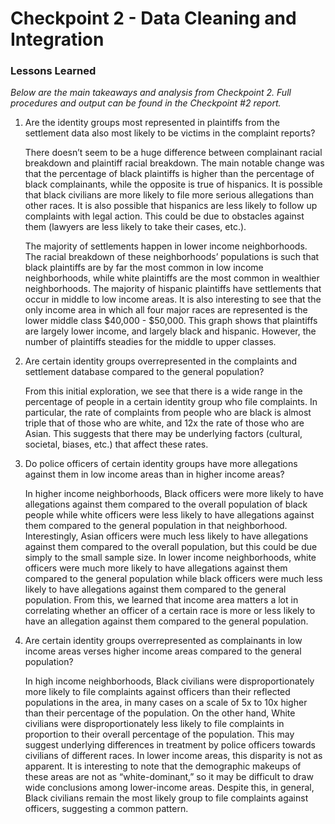 # Checkpoint 2 - Data Cleaning and Integration

### Lessons Learned
*Below are the main takeaways and analysis from Checkpoint 2. Full procedures and output can be found in the Checkpoint #2 report.*

1. Are the identity groups most represented in plaintiffs from the settlement data also most likely to be victims in the complaint reports?

   There doesn’t seem to be a huge difference between complainant racial breakdown and plaintiff racial breakdown. The main notable change was that the percentage of black plaintiffs is higher than the percentage of black complainants, while the opposite is true of hispanics. It is possible that black civilians are more likely to file more serious allegations than other races. It is also possible that hispanics are less likely to follow up complaints with legal action. This could be due to obstacles against them (lawyers are less likely to take their cases, etc.).

   The majority of settlements happen in lower income neighborhoods. The racial breakdown of these neighborhoods’ populations is such that black plaintiffs are by far the most common in low income neighborhoods, while white plaintiffs are the most common in wealthier neighborhoods. The majority of hispanic plaintiffs have settlements that occur in middle to low income areas. It is also interesting to see that the only income area in which all four major races are represented is the lower middle class $40,000 - $50,000. This graph shows that plaintiffs are largely lower income, and largely black and hispanic. However, the number of plaintiffs steadies for the middle to upper classes.

2. Are certain identity groups overrepresented in the complaints and settlement database compared to the general population?

   From this initial exploration, we see that there is a wide range in the percentage of people in a certain identity group who file complaints. In particular, the rate of complaints from people who are black is almost triple that of those who are white, and 12x the rate of those who are Asian. This suggests that there may be underlying factors (cultural, societal, biases, etc.) that affect these rates.

3. Do police officers of certain identity groups have more allegations against them in low income areas than in higher income areas?

   In higher income neighborhoods, Black officers were more likely to have allegations against them compared to the overall population of black people while white officers were less likely to have allegations against them compared to the general population in that neighborhood. Interestingly, Asian officers were much less likely to have allegations against them compared to the overall population, but this could be due simply to the small sample size. In lower income neighborhoods, white officers were much more likely to have allegations against them compared to the general population while black officers were much less likely to have allegations against them compared to the general population. From this, we learned that income area matters a lot in correlating whether an officer of a certain race is more or less likely to have an allegation against them compared to the general population.

4. Are certain identity groups overrepresented as complainants in low income areas verses higher income areas compared to the general population?

   In high income neighborhoods, Black civilians were disproportionately more likely to file complaints against officers than their reflected populations in the area, in many cases on a scale of 5x to 10x higher than their percentage of the population. On the other hand, White civilians were disproportionately less likely to file complaints in proportion to their overall percentage of the population. This may suggest underlying differences in treatment by police officers towards civilians of different races. In lower income areas, this disparity is not as apparent. It is interesting to note that the demographic makeups of these areas are not as “white-dominant,” so it may be difficult to draw wide conclusions among lower-income areas. Despite this, in general, Black civilians remain the most likely group to file complaints against officers, suggesting a common pattern.
